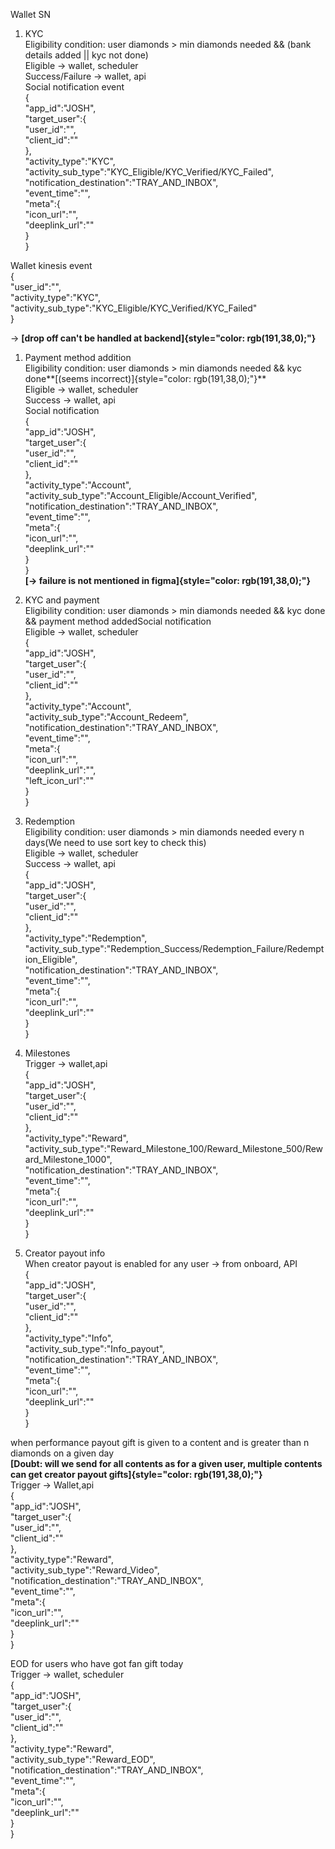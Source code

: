 Wallet SN

1.  KYC\
    Eligibility condition: user diamonds \> min diamonds needed && (bank
    details added \|\| kyc not done)\
    Eligible -\> wallet, scheduler\
    Success/Failure -\> wallet, api\
    Social notification event\
    {\
    \"app_id\":\"JOSH\",\
    \"target_user\":{\
    \"user_id\":\"\",\
    \"client_id\":\"\"\
    },\
    \"activity_type\":\"KYC\",\
    \"activity_sub_type\":\"KYC_Eligible/KYC_Verified/KYC_Failed\",\
    \"notification_destination\":\"TRAY_AND_INBOX\",\
    \"event_time\":\"\",\
    \"meta\":{\
    \"icon_url\":\"\",\
    \"deeplink_url\":\"\"\
    }\
    }

Wallet kinesis event\
{\
\"user_id\":\"\",\
\"activity_type\":\"KYC\",\
\"activity_sub_type\":\"KYC_Eligible/KYC_Verified/KYC_Failed\"\
}

-\> **[drop off can\'t be handled at
backend]{style="color: rgb(191,38,0);"}**

1.  Payment method addition\
    Eligibility condition: user diamonds \> min diamonds needed && kyc
    done**[(seems incorrect)]{style="color: rgb(191,38,0);"}**\
    Eligible -\> wallet, scheduler\
    Success -\> wallet, api\
    Social notification\
    {\
    \"app_id\":\"JOSH\",\
    \"target_user\":{\
    \"user_id\":\"\",\
    \"client_id\":\"\"\
    },\
    \"activity_type\":\"Account\",\
    \"activity_sub_type\":\"Account_Eligible/Account_Verified\",\
    \"notification_destination\":\"TRAY_AND_INBOX\",\
    \"event_time\":\"\",\
    \"meta\":{\
    \"icon_url\":\"\",\
    \"deeplink_url\":\"\"\
    }\
    }\
    **[-\> failure is not mentioned in
    figma]{style="color: rgb(191,38,0);"}**

2.  KYC and payment\
    Eligibility condition: user diamonds \> min diamonds needed && kyc
    done && payment method addedSocial notification\
    Eligible -\> wallet, scheduler\
    {\
    \"app_id\":\"JOSH\",\
    \"target_user\":{\
    \"user_id\":\"\",\
    \"client_id\":\"\"\
    },\
    \"activity_type\":\"Account\",\
    \"activity_sub_type\":\"Account_Redeem\",\
    \"notification_destination\":\"TRAY_AND_INBOX\",\
    \"event_time\":\"\",\
    \"meta\":{\
    \"icon_url\":\"\",\
    \"deeplink_url\":\"\",\
    \"left_icon_url\":\"\"\
    }\
    }

3.  Redemption\
    Eligibility condition: user diamonds \> min diamonds needed every n
    days(We need to use sort key to check this)\
    Eligible -\> wallet, scheduler\
    Success -\> wallet, api\
    {\
    \"app_id\":\"JOSH\",\
    \"target_user\":{\
    \"user_id\":\"\",\
    \"client_id\":\"\"\
    },\
    \"activity_type\":\"Redemption\",\
    \"activity_sub_type\":\"Redemption_Success/Redemption_Failure/Redemption_Eligible\",\
    \"notification_destination\":\"TRAY_AND_INBOX\",\
    \"event_time\":\"\",\
    \"meta\":{\
    \"icon_url\":\"\",\
    \"deeplink_url\":\"\"\
    }\
    }

4.  Milestones\
    Trigger -\> wallet,api\
    {\
    \"app_id\":\"JOSH\",\
    \"target_user\":{\
    \"user_id\":\"\",\
    \"client_id\":\"\"\
    },\
    \"activity_type\":\"Reward\",\
    \"activity_sub_type\":\"Reward_Milestone_100/Reward_Milestone_500/Reward_Milestone_1000\",\
    \"notification_destination\":\"TRAY_AND_INBOX\",\
    \"event_time\":\"\",\
    \"meta\":{\
    \"icon_url\":\"\",\
    \"deeplink_url\":\"\"\
    }\
    }

5.  Creator payout info\
    When creator payout is enabled for any user -\> from onboard, API\
    {\
    \"app_id\":\"JOSH\",\
    \"target_user\":{\
    \"user_id\":\"\",\
    \"client_id\":\"\"\
    },\
    \"activity_type\":\"Info\",\
    \"activity_sub_type\":\"Info_payout\",\
    \"notification_destination\":\"TRAY_AND_INBOX\",\
    \"event_time\":\"\",\
    \"meta\":{\
    \"icon_url\":\"\",\
    \"deeplink_url\":\"\"\
    }\
    }

when performance payout gift is given to a content and is greater than n
diamonds on a given day\
**[Doubt: will we send for all contents as for a given user, multiple
contents can get creator payout gifts]{style="color: rgb(191,38,0);"}**\
Trigger -\> Wallet,api\
{\
\"app_id\":\"JOSH\",\
\"target_user\":{\
\"user_id\":\"\",\
\"client_id\":\"\"\
},\
\"activity_type\":\"Reward\",\
\"activity_sub_type\":\"Reward_Video\",\
\"notification_destination\":\"TRAY_AND_INBOX\",\
\"event_time\":\"\",\
\"meta\":{\
\"icon_url\":\"\",\
\"deeplink_url\":\"\"\
}\
}

EOD for users who have got fan gift today\
Trigger -\> wallet, scheduler\
{\
\"app_id\":\"JOSH\",\
\"target_user\":{\
\"user_id\":\"\",\
\"client_id\":\"\"\
},\
\"activity_type\":\"Reward\",\
\"activity_sub_type\":\"Reward_EOD\",\
\"notification_destination\":\"TRAY_AND_INBOX\",\
\"event_time\":\"\",\
\"meta\":{\
\"icon_url\":\"\",\
\"deeplink_url\":\"\"\
}\
}
